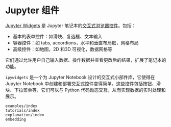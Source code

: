 # Jupyter 组件

[Jupyter Widgets](https://ipywidgets.readthedocs.io/en/stable/index.html) 是 Jupyter 笔记本的[交互式浏览器控件](https://github.com/jupyter-widgets/ipywidgets/blob/master/docs/source/examples/Index.ipynb)。包括：

- 基本的表单控件：如滑块、复选框、文本输入
- 容器控件：如 tabs, accordions，水平和垂直布局框，网格布局
- 高级控件：如地图，2D 和3D 可视化，数据网格等

它们通过允许用户自己输入数据、操作数据并查看更改后的结果，扩展了笔记本的功能。

`ipywidgets` 是一个为 Jupyter Notebook 设计的交互式小部件库，它使得在 Jupyter Notebook 中创建和部署交互式控件变得简单。这些控件包括按钮、滑块、下拉菜单等，它们可以与 Python 代码动态交互，从而实现数据的实时处理和展示。

```{toctree}
examples/index
tutorials/index
explanation/index
embedding
```
